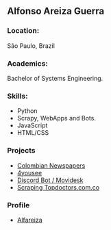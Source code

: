 ## Alfonso Areiza Guerra

### Location:
São Paulo, Brazil

### Academics:
Bachelor of Systems Engineering.

### Skills:
- Python
- Scrapy, WebApps and Bots.
- JavaScript
- HTML/CSS

### Projects
- [Colombian Newspapers](https://github.com/Alfareiza/scrapping-colombian-newspapers)
- [4yousee](https://github.com/Alfareiza/4yousee)
- [Discord Bot / Movidesk](https://github.com/Alfareiza/discordbot-movidesk)
- [Scraping Topdoctors.com.co](https://github.com/Alfareiza/scrapping-topdoctors-com-co)

### Profile
- [Alfareiza](https://github.com/Alfareiza)
